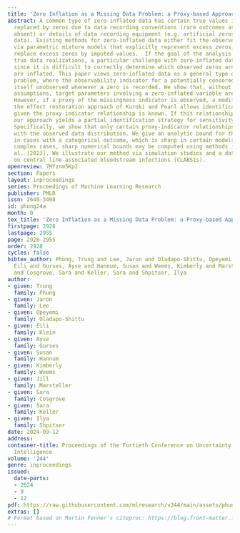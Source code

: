 ```yaml
---
title: 'Zero Inflation as a Missing Data Problem: a Proxy-based Approach'
abstract: A common type of zero-inflated data has certain true values incorrectly
  replaced by zeros due to data recording conventions (rare outcomes assumed to be
  absent) or details of data recording equipment (e.g. artificial zeros in gene expression
  data). Existing methods for zero-inflated data either fit the observed data likelihood
  via parametric mixture models that explicitly represent excess zeros, or aim to
  replace excess zeros by imputed values.  If the goal of the analysis relies on knowing
  true data realizations, a particular challenge with zero-inflated data is identifiability,
  since it is difficult to correctly determine which observed zeros are real and which
  are inflated. This paper views zero-inflated data as a general type of missing data
  problem, where the observability indicator for a potentially censored variable is
  itself unobserved whenever a zero is recorded. We show that, without additional
  assumptions, target parameters involving a zero-inflated variable are not identified.
  However, if a proxy of the missingness indicator is observed, a modification of
  the effect restoration approach of Kuroki and Pearl allows identification and estimation,
  given the proxy-indicator relationship is known. If this relationship is unknown,
  our approach yields a partial identification strategy for sensitivity analysis.
  Specifically, we show that only certain proxy-indicator relationships are compatible
  with the observed data distribution. We give an analytic bound for this relationship
  in cases with a categorical outcome, which is sharp in certain models. For more
  complex cases, sharp numerical bounds may be computed using methods in Duarte et
  al. [2023]. We illustrate our method via simulation studies and a data application
  on central line-associated bloodstream infections (CLABSIs).
openreview: 7MYznm5Kp2
section: Papers
layout: inproceedings
series: Proceedings of Machine Learning Research
publisher: PMLR
issn: 2640-3498
id: phung24a
month: 0
tex_title: 'Zero Inflation as a Missing Data Problem: a Proxy-based Approach'
firstpage: 2928
lastpage: 2955
page: 2928-2955
order: 2928
cycles: false
bibtex_author: Phung, Trung and Lee, Jaron and Oladapo-Shittu, Opeyemi and Klein,
  Eili and Gurses, Ayse and Hannum, Susan and Weems, Kimberly and Marsteller, Jill
  and Cosgrove, Sara and Keller, Sara and Shpitser, Ilya
author:
- given: Trung
  family: Phung
- given: Jaron
  family: Lee
- given: Opeyemi
  family: Oladapo-Shittu
- given: Eili
  family: Klein
- given: Ayse
  family: Gurses
- given: Susan
  family: Hannum
- given: Kimberly
  family: Weems
- given: Jill
  family: Marsteller
- given: Sara
  family: Cosgrove
- given: Sara
  family: Keller
- given: Ilya
  family: Shpitser
date: 2024-09-12
address:
container-title: Proceedings of the Fortieth Conference on Uncertainty in Artificial
  Intelligence
volume: '244'
genre: inproceedings
issued:
  date-parts:
  - 2024
  - 9
  - 12
pdf: https://raw.githubusercontent.com/mlresearch/v244/main/assets/phung24a/phung24a.pdf
extras: []
# Format based on Martin Fenner's citeproc: https://blog.front-matter.io/posts/citeproc-yaml-for-bibliographies/
---
```

